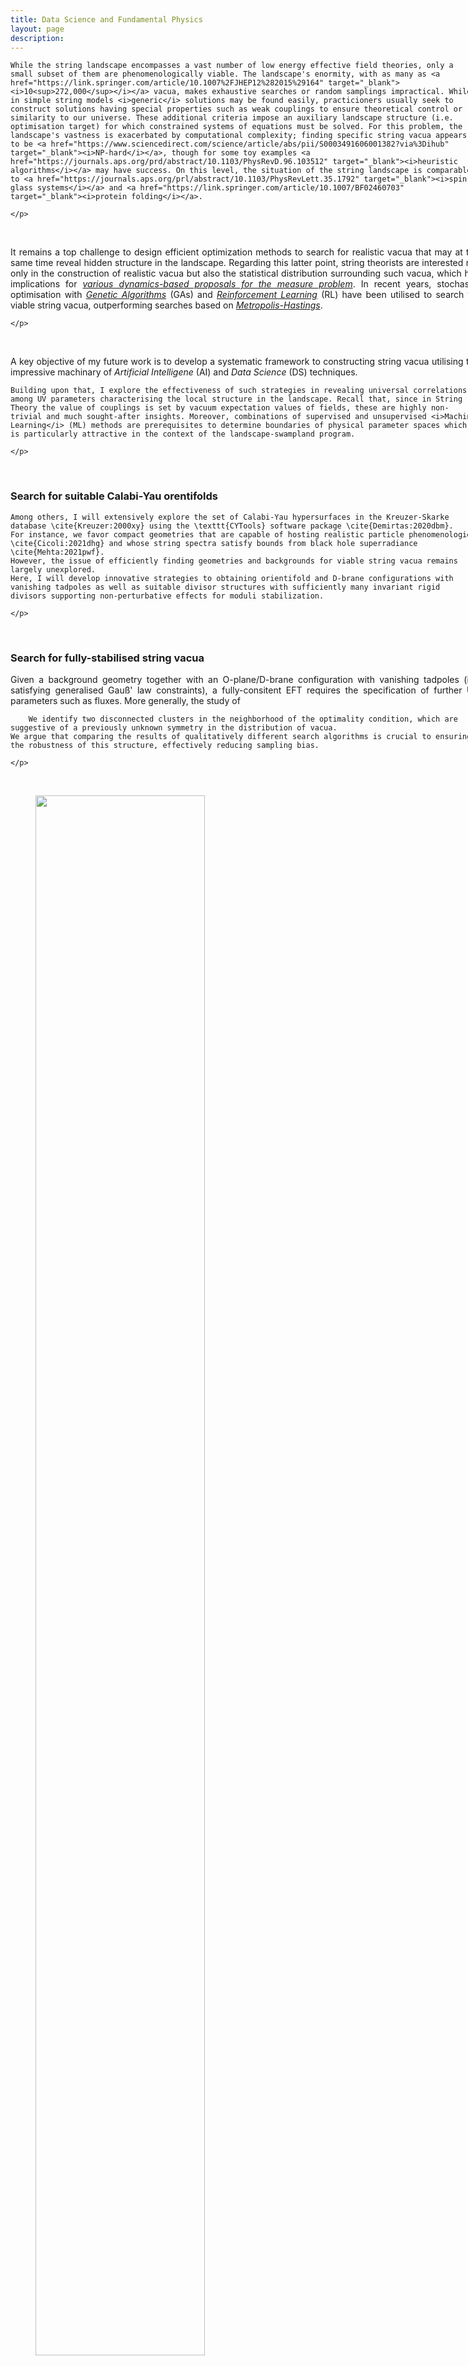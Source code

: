 ```yaml
---
title: Data Science and Fundamental Physics
layout: page
description: 
---
```


<div style="width: 750px;">
   <p align="justify">

    While the string landscape encompasses a vast number of low energy effective field theories, only a small subset of them are phenomenologically viable. The landscape's enormity, with as many as <a href="https://link.springer.com/article/10.1007%2FJHEP12%282015%29164" target="_blank"><i>10<sup>272,000</sup></i></a> vacua, makes exhaustive searches or random samplings impractical. While in simple string models <i>generic</i> solutions may be found easily, practicioners usually seek to construct solutions having special properties such as weak couplings to ensure theoretical control or similarity to our universe. These additional criteria impose an auxiliary landscape structure (i.e. optimisation target) for which constrained systems of equations must be solved. For this problem, the landscape's vastness is exacerbated by computational complexity; finding specific string vacua appears to be <a href="https://www.sciencedirect.com/science/article/abs/pii/S0003491606001382?via%3Dihub" target="_blank"><i>NP-hard</i></a>, though for some toy examples <a href="https://journals.aps.org/prd/abstract/10.1103/PhysRevD.96.103512" target="_blank"><i>heuristic algorithms</i></a> may have success. On this level, the situation of the string landscape is comparable to <a href="https://journals.aps.org/prl/abstract/10.1103/PhysRevLett.35.1792" target="_blank"><i>spin-glass systems</i></a> and <a href="https://link.springer.com/article/10.1007/BF02460703" target="_blank"><i>protein folding</i></a>.
    
    </p>
</div>
<br>

<div style="width: 750px;">
   <p align="justify">
    It remains a top challenge to design efficient optimization methods to search for realistic vacua that may at the same time reveal hidden structure in the landscape. Regarding this latter point, string theorists are interested not only in the construction of realistic vacua but also the statistical distribution surrounding such vacua, which has implications for <a href="https://iopscience.iop.org/article/10.1088/1126-6708/2004/05/072" target="_blank"><i>various dynamics-based proposals for the measure problem</i></a>. In recent years, stochastic optimisation with <a href="https://link.springer.com/article/10.1007%2FJHEP11%282019%29045" target="_blank"><i>Genetic Algorithms</i></a> (GAs) and <a href="https://arxiv.org/pdf/2107.04039.pdf" target="_blank"><i>Reinforcement Learning</i></a> (RL) have been utilised to search for viable string vacua, outperforming searches based on <a href="https://en.wikipedia.org/wiki/Metropolis–Hastings_algorithm" target="_blank"><i>Metropolis-Hastings</i></a>.

    </p>
</div>
<br>

<div style="width: 750px;">
   <p align="justify">
    A key objective of my future work is to develop a systematic framework to constructing string vacua utilising the impressive machinary of <i>Artificial Intelligene</i> (AI) and <i>Data Science</i> (DS) techniques.
    
    
    Building upon that, I explore the effectiveness of such strategies in revealing universal correlations among UV parameters characterising the local structure in the landscape. Recall that, since in String Theory the value of couplings is set by vacuum expectation values of fields, these are highly non-trivial and much sought-after insights. Moreover, combinations of supervised and unsupervised <i>Machine Learning</i> (ML) methods are prerequisites to determine boundaries of physical parameter spaces which is particularly attractive in the context of the landscape-swampland program.

    </p>
</div>
<br>

### Search for suitable Calabi-Yau orentifolds

<div style="width: 750px;">
   <p align="justify">

    Among others, I will extensively explore the set of Calabi-Yau hypersurfaces in the Kreuzer-Skarke database \cite{Kreuzer:2000xy} using the \texttt{CYTools} software package \cite{Demirtas:2020dbm}.
    For instance, we favor compact geometries that are capable of hosting realistic particle phenomenologies \cite{Cicoli:2021dhg} and whose string spectra satisfy bounds from black hole superradiance \cite{Mehta:2021pwf}.
    However, the issue of efficiently finding geometries and backgrounds for viable string vacua remains largely unexplored.
    Here, I will develop innovative strategies to obtaining orientifold and D-brane configurations with vanishing tadpoles as well as suitable divisor structures with sufficiently many invariant rigid divisors supporting non-perturbative effects for moduli stabilization.

    </p>
</div>
<br>

### Search for fully-stabilised string vacua

<div style="width: 750px;">
   <p align="justify">
   Given a background geometry together with an O-plane/D-brane configuration with vanishing tadpoles (i.e. satisfying generalised Gauß' law constraints), a fully-consitent EFT requires the specification of further UV parameters such as fluxes. More generally, the study of 
   
    
        We identify two disconnected clusters in the neighborhood of the optimality condition, which are suggestive of a previously unknown symmetry in the distribution of vacua.
    We argue that comparing the results of qualitatively different search algorithms is crucial to ensuring the robustness of this structure, effectively reducing sampling bias.
   
    </p>
</div>
<br>




<HTML>
<BODY>
    <figure>
        <IMG SRC="images/GA_tsne.gif" width="80%" height="auto">
        <figcaption>Visualisation of GA searches for flux vacua via dimensional reduction using t-SNE</figcaption>
    </figure>
</BODY>
</HTML>
